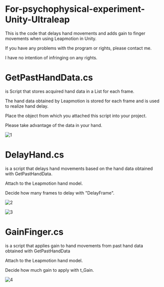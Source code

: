 # For-psychophysical-experiment-Unity-Ultraleap

This is the code that delays hand movements and adds gain to finger movements when using Leapmotion in Unity.

If you have any problems with the program or rights, please contact me.

I have no intention of infringing on any rights.


# GetPastHandData.cs
is Script that stores acquired hand data in a List for each frame.

The hand data obtained by Leapmotion is stored for each frame and is used to realize hand delay.

Place the object from which you attached this script into your project.

Please take advantage of the data in your hand.

![1](https://github.com/motegi-na/For-psychophysical-experiment-Unity-Ultraleap/assets/151810708/3f2d0789-d35d-4bcc-8af3-bac89db91ef5)


# DelayHand.cs
is a script that delays hand movements based on the hand data obtained with GetPastHandData.

Attach to the Leapmotion hand model.

Decide how many frames to delay with "DelayFrame".

![2](https://github.com/motegi-na/For-psychophysical-experiment-Unity-Ultraleap/assets/151810708/f8696cca-fad2-47b8-a327-6ba3c0eedffe)

![3](https://github.com/motegi-na/For-psychophysical-experiment-Unity-Ultraleap/assets/151810708/2f064d5b-3c9a-4250-8fa1-cd5b3fd7fd2e)


# GainFinger.cs
is a script that applies gain to hand movements from past hand data obtained with GetPastHandData

Attach to the Leapmotion hand model.

Decide how much gain to apply with t_Gain.

![4](https://github.com/motegi-na/For-psychophysical-experiment-Unity-Ultraleap/assets/151810708/0656f689-3c84-4086-9426-140f805cecd2)


